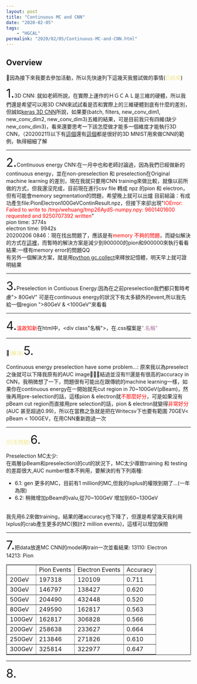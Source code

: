 ```yaml
---
layout: post
title: "Continuous MC and CNN"
date: "2020-02-05"
tags: 
    - "HGCAL"
permalink: "2020/02/05/Continuous-MC-and-CNN.html"
---
```

<h2>Overview</h2>
因為接下來我要去參加活動，所以先快速列下這幾天我嘗試做的事情(<span style="color:f0e68c">已結束</span>)

<font size="6">1.</font>3D CNN: 就如老師所說，在實際上運作的ＨＧＣＡＬ是三維的硬體，所以我們還是希望可以用3D CNN來試試看是否和實際上的三維硬體到底有什麼的差別，但誠如<a href="https://keras.io/layers/convolutional/" target="_blank">keras 3D CNN</a>所說，如果要(batch, filters, new_conv_dim1, new_conv_dim2, new_conv_dim3)五維的結果，可是目前我只有四維(缺少new_conv_dim3)，看來還要思考一下該怎麼做才能多一個維度才能執行3D CNN，（20200211)以下有<a href="https://www.machinecurve.com/index.php/2019/10/18/a-simple-conv3d-example-with-keras/">這個</a>還有<a href="https://medium.com/shashwats-blog/3d-mnist-b922a3d07334" target="_blank">這個</a>都是很好的3D MNIST用來做CNN的範例，執得細細了解
<hr>

<font size="6">2.</font>Continuous energy CNN:在一月中也和老師討論過，因為我們已經做新的continuous energy，並在non-preselection 和 preselection在Original machine learning 的差別，現在我就只要用CNN training來做比較，就像以前所做的方式，但我還沒完成，目前現在進行csv file 轉成 npz 的pion 和 electron，但有可能會memory segmentation的問題，希望晚上就可以出爐
目前結論：有成功產生file:PionElectron100GeVContinResult.npz，但接下來卻出現"<span style="color:#ff0000">IOError: Failed to write to /tmp/wehuang/tmp26AydS-numpy.npy: 9601401600 requested and 9250707392 written</span>"<br/>
pion time: 3774s<br/>
electron time: 9942s<br/>
20200206 0846：現在找出問題了，應該是有<span style="color:#ff0000">memory 不夠的問題</span>，而疑似解決的方式在<a href="https://github.com/numpy/numpy/issues/5336" target="_blank">這裡</a>，而暫時的解決方案是減少到900000的pion和900000來執行看看<br/>
結果:一樣有memory error的問題QQ<br/>
有另外一個解決方案，就是用<a href="https://jennaweng0621.pixnet.net/blog/post/403784246-%5Bpython%5D-memory-error解決方法" target="_blank">python gc.collect</a>來釋放記憶體，明天早上就可證明結果
<hr>

<font size="6">3.</font>Preselection in Contiuous Energy:因為在之前preselection我們都只暫時考慮"> 80GeV" 可是在continuous energy的狀況下有太多額外的event,所以我先給一個region ">80GeV & <100GeV"來看看
<hr>

<font size="6">4.</font><span style="color:#ff0000">溫故知新</span>在html中，<div class"名稱">，在.css檔案是<span style="color:#aa759f">".名稱"</span>
<hr>

<span style="color:#f0e68c">(解決)</span><font size="6">5.</font>

Continuous energy preselection have some problem...:
原來我以為preselect之後就可以下降我原有的AUC image，結過並沒有!!!還是有很高的accuracy in CNN，我稍微想了一下，問題很有可能出在跟傳統的machine learning一樣，如果你在continuous energy在一開始就先cut region in 70~100GeV(pBeam)，然後再用pre-selection的話，這樣pion & electron就<span style="color:#ff0000">不那麼好分</span>，可是如果沒有pBeam cut region而直接用pre selection的話，pion & electron就變得<span style="color:#ff0000">非常好分</span>(AUC 甚至超過0.99)，所以在當務之急就是把在Writecsv下也要有範圍 70GEV< pBeam < 100GEV，在用CNN重新跑過一次
<hr>

<span style="color:#f0e68c">(衍生問題)</span><font size="6">6.</font>

Preselection MC太少:<br/>
在兩層(pBeam和preselection)的cut的狀況下，MC太少導致training 和 testing的差距很大,AUC number根本不夠用，要解決的有下列兩種:
<ul>
    <li>6.1: gen 更多的MC，目前有1 million的MC,但我的lxplus的權限到期了...(一年為限)</li>
    <li>6.2: 稍微增加pBeam的valu,從70~100GeV 增加到60~130GeV</li>
</ul>
<br/>
我先用6.2來做training，結果的確accuracy也下降了，但還是希望幾天我利用lxplus的crab產生更多的MC(預計2 million events)，這樣可以增加保險
<hr>

<font size="6">7.</font>把data放進MC CNN的model再train一次並看結果:
13110: Electron<br/>
14213: Pion


<table border="1">
    <tr>
    <td>
    </td>
    <td>Pion Events</td>
    <td>Electron Events</td>
    <td>Accuracy</td>
    </tr>
    <tr>
    <td>20GeV</td>
    <td>197318</td>
    <td>120109</td>
    <td>0.711</td>
    </tr>
    <tr>
    <td>30GeV</td>
    <td>146797</td>
    <td>138427</td>
    <td>0.620</td>
    </tr>
    <tr>
    <td>50GeV</td>
    <td>204490</td>
    <td>432448</td>
    <td>0.520</td>
    </tr>
    <tr>
    <td>80GeV</td>
    <td>249590</td>
    <td>162817</td>
    <td>0.563</td>
    </tr>
    <tr>
    <td>100GeV</td>
    <td>162817</td>
    <td>306828</td>
    <td>0.566</td>
    </tr>
    <tr>
    <td>200GeV</td>
    <td>258638</td>
    <td>233627</td>
    <td>0.664</td>
    </tr>
    <tr>
    <td>250GeV</td>
    <td>213846</td>
    <td>271826</td>
    <td>0.610</td>
    </tr>
    <tr>
    <td>300GeV</td>
    <td>325814</td>
    <td>322977</td>
    <td>0.647</td>
    </tr>
</table>



<hr>

<font size="6">8.</font>
